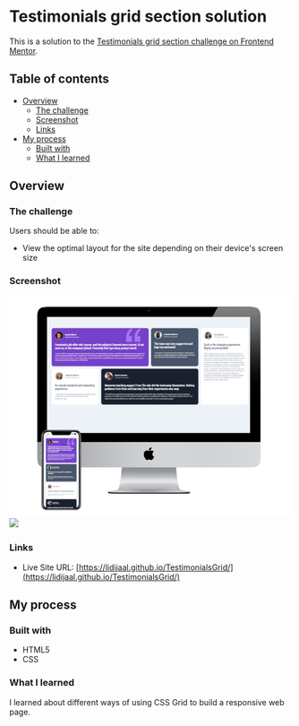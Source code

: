 # Testimonials grid section solution

This is a solution to the [Testimonials grid section challenge on Frontend Mentor](https://www.frontendmentor.io/challenges/testimonials-grid-section-Nnw6J7Un7). 

## Table of contents

- [Overview](#overview)
  - [The challenge](#the-challenge)
  - [Screenshot](#screenshot)
  - [Links](#links)
- [My process](#my-process)
  - [Built with](#built-with)
  - [What I learned](#what-i-learned)


## Overview

### The challenge

Users should be able to:

- View the optimal layout for the site depending on their device's screen size

### Screenshot

![](images/Screenshot_1.png)
![](images/Screenshot_2.png)


### Links
- Live Site URL: [https://lidijaal.github.io/TestimonialsGrid/](https://lidijaal.github.io/TestimonialsGrid/)

## My process

### Built with

- HTML5
- CSS

### What I learned

I learned about different ways of using CSS Grid to build a responsive web page. 
